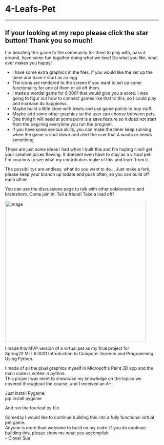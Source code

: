 # 4-Leafs-Pet   
---

## If your looking at my repo please click the star button! Thank you so much!


I'm donating this game to the community for them to play with, pass it around, have some fun togather doing what we love! Do what you like, what ever makes you happy!

* I have some extra graphics in the files, if you would like the set up the timer and have it start as an egg. 
* The icons are rendered to the screen if you want to set up some functionality for one of them or all off them. 
* I made a wordel game for 6.0001 that would give you a score. I was going to figur out how to connect games like that to this, so I could play and increase 4s happiness. 
* Maybe build a little store with treats and use game points to buy stuff. 
* Maybe add some other graphics so the user can choose between pets. 
* One thing it will need at some point is a save feature so it does not start from the begining everytime you run the program. 
* If you have some serious skills, you can make the timer keep running when the game is shut down and alert the user that 4 wants or needs something.

These are just some ideas I had when I built this and I'm hoping it will get your creative juices flowing. It doesent even have to stay as a virtual pet. I'm courious to see what my contributors make of this and learn from it.

The possibilitys are endless, what do you want to do... Just make a fork, please keep your branch up todate and push often, so you can build off each other. 

You can use the discussions page to talk with other colaborators and brainstorm. Come join in! Tell a friend! Take a load off!
   
<img width="460" alt="image" src="https://user-images.githubusercontent.com/105990331/176726265-7e303944-d833-4511-b239-506f1b40bb51.png">   
   
     
I made this MVP version of a virtual pet as my final project for    
Spring22 MIT 6.0001 Introduction to Computer Science and Programming Using Python.   
    
I made of all the pixel graphics myself in Microsoft's Paint 3D app and the main code is writen in python.   
This project was ment to showcase my knowledge on the topics we covered throughout the course, and I received an A+.

Just install Pygame:   
pip install pygame   
   
And run the fourleaf.py file.   
   
   Someday I would like to continue building this into a fully functional virtual pet game.    
   Anyone is more than welcome to build on my code. If you do continue building this, please show me what you accomplish.   
        - Clover Sue

